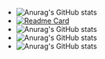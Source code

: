 - ![Anurag's GitHub stats](https://github-readme-stats.vercel.app/api?username=anuraghazra&show_icons=true&theme=radical)
- [![Readme Card](https://github-readme-stats.vercel.app/api/pin/?username=anuraghazra&repo=github-readme-stats)](https://github.com/anuraghazra/github-readme-stats)
- ![Anurag's GitHub stats](https://github-readme-stats.vercel.app/api?username=anuraghazra&count_private=true)
- ![Anurag's GitHub stats](https://github-readme-stats.vercel.app/api?username=anuraghazra&show_icons=true)
- ![Anurag's GitHub stats](https://github-readme-stats.vercel.app/api?username=anuraghazra&show_icons=true&theme=radical)

<!---
Pablo-Severino/Pablo-Severino is a ✨ special ✨ repository because its `README.md` (this file) appears on your GitHub profile.
You can click the Preview link to take a look at your changes.
--->
